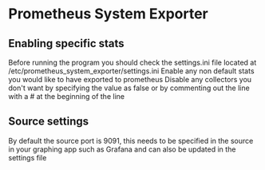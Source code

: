 # Prometheus System Exporter

## Enabling specific stats
Before running the program you should check the settings.ini file located at /etc/prometheus_system_exporter/settings.ini
Enable  any non default stats you would like to have exported to prometheus
Disable any collectors you don't want by specifying the value as false or by commenting out the line with a # at the beginning of the line

## Source settings

By default the source port is 9091, this needs to be specified in the source in your graphing app such as Grafana and can also be updated in the settings file
